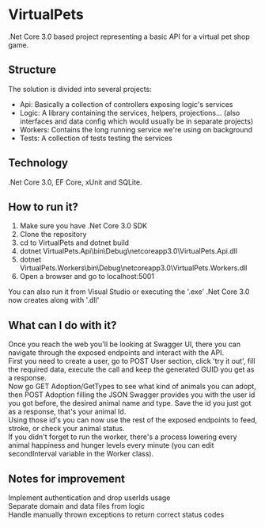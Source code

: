 ﻿# VirtualPets
.Net Core 3.0 based project representing a basic API for a virtual pet shop game.

## Structure
The solution is divided into several projects:
- Api: Basically a collection of controllers exposing logic's services
- Logic: A library containing the services, helpers, projections... (also interfaces and data config which would usually be in separate projects)
- Workers: Contains the long running service we're using on background
- Tests: A collection of tests testing the services

## Technology
.Net Core 3.0, EF Core, xUnit and SQLite.

## How to run it?
1. Make sure you have .Net Core 3.0 SDK
2. Clone the repository
3. cd to VirtualPets and dotnet build
4. dotnet VirtualPets.Api\bin\Debug\netcoreapp3.0\VirtualPets.Api.dll
5. dotnet VirtualPets.Workers\bin\Debug\netcoreapp3.0\VirtualPets.Workers.dll
6. Open a browser and go to localhost:5001

You can also run it from Visual Studio or executing the '.exe' .Net Core 3.0 now creates along with '.dll'

## What can I do with it?
Once you reach the web you'll be looking at Swagger UI, there you can navigate through the exposed endpoints and interact with the API.  
First you need to create a user, go to POST User section, click 'try it out', fill the required data, execute the call and keep the generated GUID you get as a response.  
Now go GET Adoption/GetTypes to see what kind of animals you can adopt, then POST Adoption filling the JSON Swagger provides you with the user id you got before, the desired animal name and type. Save the id you just got as a response, that's your animal Id.  
Using those id's you can now use the rest of the exposed endpoints to feed, stroke, or check your animal status.  
If you didn't forget to run the worker, there's a process lowering every animal happiness and hunger levels every minute (you can edit secondInterval variable in the Worker class).

## Notes for improvement
Implement authentication and drop userIds usage  
Separate domain and data files from logic  
Handle manually thrown exceptions to return correct status codes

